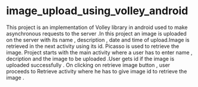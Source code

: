 # image_upload_using_volley_android
This project is an implementation of Volley library in android used to make asynchronous requests to the server .In this project an image is uploaded on the server with its name , description , date and time of upload.Image is retrieved in the next activity using its id. Picasso is used to retrieve the image.
Project starts with the main activity where a user has to enter name , decription and the image to be uploaded .User gets id if the image is uploaded successfully . On clicking on retrieve image button , user proceeds to Retrieve activity where he has to give image id to retrieve the image . 

